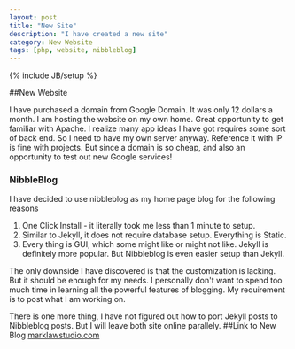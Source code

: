 ```yaml
---
layout: post
title: "New Site"
description: "I have created a new site"
category: New Website
tags: [php, website, nibbleblog]
---
```

{% include JB/setup %}

##New Website

I have purchased a domain from Google Domain. It was only 12 dollars a month. I am hosting the website on my own home. Great opportunity to get familiar with Apache. I realize many app ideas I have got requires some sort of back end. So I need to have my own server anyway. Reference it with IP is fine with projects. But since a domain is so cheap, and also an opportunity to test out new Google services!



### NibbleBlog
I have decided to use nibbleblog as my home page blog for the following reasons
1. One Click Install - it literally took me less than 1 minute to setup.
2. Similar to Jekyll, it does not require database setup. Everything is Static.
3. Every thing is GUI, which some might like or might not like. Jekyll is definitely more popular. But Nibbleblog is even easier setup than Jekyll.


The only downside I have discovered is that the customization is lacking. But it should be enough for my needs. I personally don't want to spend too much time in learning all the powerful features of blogging. My requirement is to post what I am working on. 


There is one more thing, I have not figured out how to port Jekyll posts to Nibbleblog posts. But I will leave both site online parallely. 
##Link to New Blog
[marklawstudio.com](http://marklawstudio.com)
